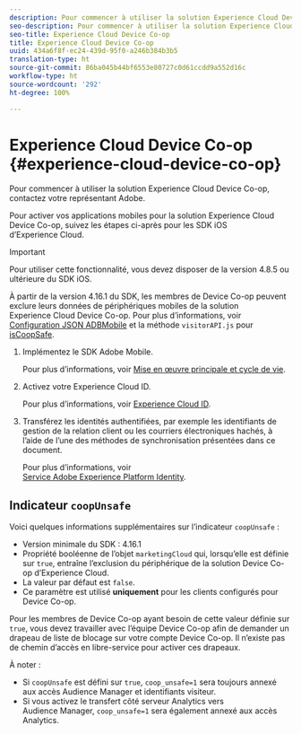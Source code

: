 ```yaml
---
description: Pour commencer à utiliser la solution Experience Cloud Device Co-op, contactez votre représentant Adobe.
seo-description: Pour commencer à utiliser la solution Experience Cloud Device Co-op, contactez votre représentant Adobe.
seo-title: Experience Cloud Device Co-op
title: Experience Cloud Device Co-op
uuid: 434a6f8f-ec24-439d-95f0-a246b384b3b5
translation-type: ht
source-git-commit: 86ba045b44bf6553e80727c0d61ccdd9a552d16c
workflow-type: ht
source-wordcount: '292'
ht-degree: 100%

---
```



# Experience Cloud Device Co-op {#experience-cloud-device-co-op}

Pour commencer à utiliser la solution Experience Cloud Device Co-op, contactez votre représentant Adobe.

Pour activer vos applications mobiles pour la solution Experience Cloud Device Co-op, suivez les étapes ci-après pour les SDK iOS d’Experience Cloud.

>[!IMPORTANT]
>
>Pour utiliser cette fonctionnalité, vous devez disposer de la version 4.8.5 ou ultérieure du SDK iOS.

À partir de la version 4.16.1 du SDK, les membres de Device Co-op peuvent exclure leurs données de périphériques mobiles de la solution Experience Cloud Device Co-op. Pour plus d’informations, voir [Configuration JSON ADBMobile](/help/ios/configuration/json-config/json-config.md) et la méthode `visitorAPI.js` pour [isCoopSafe](https://docs.adobe.com/content/help/fr-FR/id-service/using/id-service-api/configurations/coopsafe.html).

1. Implémentez le SDK Adobe Mobile.

   Pour plus d’informations, voir [Mise en œuvre principale et cycle de vie](/help/ios/getting-started/dev-qs.md).
1. Activez votre Experience Cloud ID.

   Pour plus d’informations, voir [Experience Cloud ID](/help/ios/marketing-cloud/mcvid.md).
1. Transférez les identités authentifiées, par exemple les identifiants de gestion de la relation client ou les courriers électroniques hachés, à l’aide de l’une des méthodes de synchronisation présentées dans ce document.

   Pour plus d’informations, voir [Service Adobe Experience Platform Identity](/help/ios/marketing-cloud/mc-methods.md).

## Indicateur `coopUnsafe`

Voici quelques informations supplémentaires sur l’indicateur `coopUnsafe` :

* Version minimale du SDK : 4.16.1
* Propriété booléenne de l’objet `marketingCloud` qui, lorsqu’elle est définie sur `true`, entraîne l’exclusion du périphérique de la solution Device Co-op d’Experience Cloud.
* La valeur par défaut est `false`.
* Ce paramètre est utilisé **uniquement** pour les clients configurés pour Device Co-op.

Pour les membres de Device Co-op ayant besoin de cette valeur définie sur `true`, vous devez travailler avec l’équipe Device Co-op afin de demander un drapeau de liste de blocage sur votre compte Device Co-op. Il n’existe pas de chemin d’accès en libre-service pour activer ces drapeaux.

À noter :

* Si `coopUnsafe` est défini sur `true`, `coop_unsafe=1` sera toujours annexé aux accès Audience Manager et identifiants visiteur.
* Si vous activez le transfert côté serveur Analytics vers Audience Manager, `coop_unsafe=1` sera également annexé aux accès Analytics.


